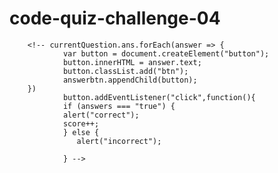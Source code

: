 # code-quiz-challenge-04

        <!-- currentQuestion.ans.forEach(answer => {
                var button = document.createElement("button");
                button.innerHTML = answer.text;
                button.classList.add("btn");
                answerbtn.appendChild(button);
        })
                button.addEventListener("click",function(){
                if (answers === "true") {
                alert("correct"); 
                score++;
                } else {
                   alert("incorrect");

                } -->